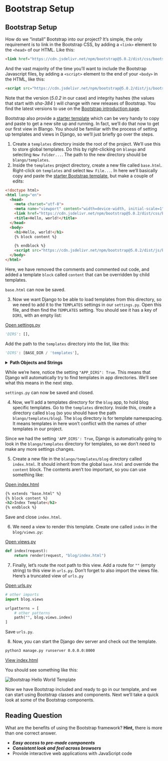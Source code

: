 # Bootstrap Setup

## Bootstrap Setup

How do we “install” Bootstrap into our project? It’s simple, the only requirement is to link in the Bootstrap CSS, by adding a `<link>` element to the `<head>` of our HTML. Like this:

```html
<link href="https://cdn.jsdelivr.net/npm/bootstrap@5.0.2/dist/css/bootstrap.min.css" rel="stylesheet" integrity="sha384-EVSTQN3/azprG1Anm3QDgpJLIm9Nao0Yz1ztcQTwFspd3yD65VohhpuuCOmLASjC" crossorigin="anonymous">
```

And the vast majority of the time you’ll want to include the Bootstrap Javascript files, by adding a `<script>` element to the end of your `<body>` in the HTML, like this:

```html
<script src="https://cdn.jsdelivr.net/npm/bootstrap@5.0.2/dist/js/bootstrap.bundle.min.js" integrity="sha384-MrcW6ZMFYlzcLA8Nl+NtUVF0sA7MsXsP1UyJoMp4YLEuNSfAP+JcXn/tWtIaxVXM" crossorigin="anonymous"></script>
```

Note that the version (*5.0.2* in our case) and integrity hashes (the values that start with *sha-384* ) will change with new releases of Bootstrap. You find the latest versions to use on the [Bootstrap introduction page](https://getbootstrap.com/docs/5.0/getting-started/introduction/).

Bootstrap also provide a [starter template](https://getbootstrap.com/docs/5.0/getting-started/introduction/#starter-template) which can be very handy to copy and paste to get a new site up and running. In fact, we’ll do that now to get our first view in Blango. You should be familiar with the process of setting up templates and views in Django, so we’ll just briefly go over the steps.

1. Create a `templates` directory inside the root of the project. We’ll use this to store global templates. Do this by right-clicking on `blango` and selecting `New Folder...`. The path to the new directory should be `blango/templates`.
2. Inside the `templates` project directory, create a new file called `base.html`. Right-click on `templates` and select `New File...`. In here we’ll basically copy and paste the [starter Bootstrap template](https://getbootstrap.com/docs/5.0/getting-started/introduction/#starter-template), but make a couple of edits:

```html
<!doctype html>
<html lang="en">
  <head>
    <meta charset="utf-8">
    <meta name="viewport" content="width=device-width, initial-scale=1">
    <link href="https://cdn.jsdelivr.net/npm/bootstrap@5.0.2/dist/css/bootstrap.min.css" rel="stylesheet" integrity="sha384-EVSTQN3/azprG1Anm3QDgpJLIm9Nao0Yz1ztcQTwFspd3yD65VohhpuuCOmLASjC" crossorigin="anonymous">
    <title>Hello, world!</title>
  </head>
  <body>
    <h1>Hello, world!</h1>
    {% block content %}

    {% endblock %}
    <script src="https://cdn.jsdelivr.net/npm/bootstrap@5.0.2/dist/js/bootstrap.bundle.min.js" integrity="sha384-MrcW6ZMFYlzcLA8Nl+NtUVF0sA7MsXsP1UyJoMp4YLEuNSfAP+JcXn/tWtIaxVXM" crossorigin="anonymous"></script>
  </body>
</html>
```

Here, we have removed the comments and commented out code, and added a template `block` called `content` that can be overridden by child templates.

`base.html` can now be saved.

3. Now we want Django to be able to load templates from this directory, so we need to add it to the `TEMPLATES` settings in our `settings.py`. Open this file, and then find the `TEMPLATES` setting. You should see it has a key of `DIRS`, with an empty list:

[Open settings.py]()

```python
'DIRS': [],
```

Add the path to the `templates` directory into the list, like this:

```python
'DIRS': [BASE_DIR / 'templates'],
```

<details><summary><strong>Path Objects and Strings</strong></summary>

[](https://docs.python.org/3/library/pathlib.html#pathlib.Path)

</details>

While we’re here, notice the setting `"APP_DIRS": True`. This means that Django will automatically try to find templates in app directories. We’ll see what this means in the next step.

`settings.py` can now be saved and closed.

4. Now, we’ll add a templates directory for the `blog` app, to hold blog specific templates. Go to the `templates` directory. Inside this, create a directory called `blog` (so you should have the path `blango/templates/blog`). The `blog` directory is for template namespacing. It means templates in here won’t conflict with the names of other templates in our project.

Since we had the setting `'APP_DIRS': True`, Django is automatically going to look in the `blango/templates` directory for templates, so we don’t need to make any more settings changes.

5. Create a new file in the `blango/templates/blog` directory called `index.html`. It should inherit from the global `base.html` and override the `content` block. The contents aren’t too important, so you can use something like:

[Open index.html]()

```html
{% extends "base.html" %}
{% block content %}
<h2>Index Template</h2>
{% endblock %}
```

Save and close `index.html`.

6. We need a view to render this template. Create one called `index` in the `blog/views.py`:

[Open views.py]()

```python
def index(request):
    return render(request, "blog/index.html")
```

7. Finally, let’s route the root path to this view. Add a route for `""` (empty string) to this view in `urls.py`. Don’t forget to also import the views file. Here’s a truncated view of `urls.py`

[Open urls.py]()

```python
# other imports
import blog.views

urlpatterns = [
    # other patterns
    path("", blog.views.index)
]
```

Save `urls.py`.

8. Now, you can start the Django dev server and check out the template.

```bash
python3 manage.py runserver 0.0.0.0:8000
```

[View index.html]()

You should see something like this:

![Bootstrap Hello World Template](https://apollo-media.codio.com/media%2F1%2F66c061940cc5330a31909d7cfe3e67cb-f7aca956e03b9c51.webp)

Now we have Bootstrap included and ready to go in our template, and we can start using Bootstrap classes and components. Next we’ll take a quick look at some of the Bootstrap components.


## Reading Question

What are the benefits of using the Bootstrap framework? **Hint,** there is more than one correct answer.

- ***Easy access to pre-made components***
- ***Consistent look and feel across browsers***
- Provide interactive web applications with JavaScript code
